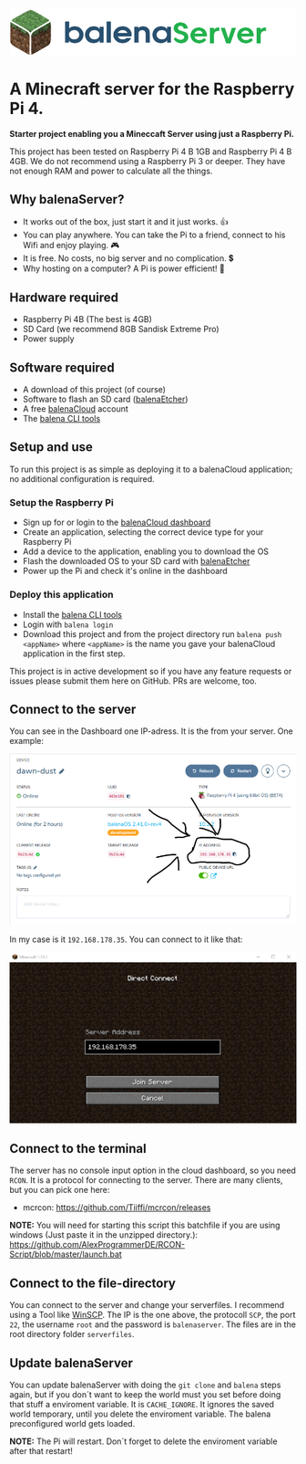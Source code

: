 ![Balena Server Logo](images/logo.png)

# A Minecraft server for the Raspberry Pi 4.
**Starter project enabling you a Mineccaft Server using just a Raspberry Pi.**

This project has been tested on Raspberry Pi 4 B 1GB and Raspberry Pi 4 B 4GB. We do not recommend using a Raspberry Pi 3 or deeper. They have not enough RAM and power to calculate all the things.

## Why balenaServer?

* It works out of the box, just start it and it just works.  :+1:
* You can play anywhere. You can take the Pi to a friend, connect to his Wifi and enjoy playing. :video_game:
* It is free. No costs, no big server and no complication. :heavy_dollar_sign:
* Why hosting on a computer? A Pi is power efficient! :electric_plug:

## Hardware required

* Raspberry Pi 4B (The best is 4GB)
* SD Card (we recommend 8GB Sandisk Extreme Pro)
* Power supply

## Software required

* A download of this project (of course)
* Software to flash an SD card ([balenaEtcher](https://balena.io/etcher))
* A free [balenaCloud](https://balena.io/cloud) account
* The [balena CLI tools](https://github.com/balena-io/balena-cli/blob/master/INSTALL.md)

## Setup and use

To run this project is as simple as deploying it to a balenaCloud application; no additional configuration is required.

### Setup the Raspberry Pi

* Sign up for or login to the [balenaCloud dashboard](https://dashboard.balena-cloud.com)
* Create an application, selecting the correct device type for your Raspberry Pi
* Add a device to the application, enabling you to download the OS
* Flash the downloaded OS to your SD card with [balenaEtcher](https://balena.io/etcher)
* Power up the Pi and check it's online in the dashboard

### Deploy this application

* Install the [balena CLI tools](https://github.com/balena-io/balena-cli/blob/master/INSTALL.md)
* Login with `balena login`
* Download this project and from the project directory run `balena push <appName>` where `<appName>` is the name you gave your balenaCloud application in the first step.

This project is in active development so if you have any feature requests or issues please submit them here on GitHub. PRs are welcome, too.

## Connect to the server

You can see in the Dashboard one IP-adress. It is the from your server. One example:

![IP-Adress](images/IP-Adress.png)

In my case is it `192.168.178.35`. You can connect to it like that:

![Server-IP](images/Server-IP.png)

## Connect to the terminal

The server has no console input option in the cloud dashboard, so you need `RCON`. It is a protocol for connecting to the server.
There are many clients, but you can pick one here:

* mcrcon: https://github.com/Tiiffi/mcrcon/releases

**NOTE:** You will need for starting this script this batchfile if you are using windows (Just paste it in the unzipped directory.): https://github.com/AlexProgrammerDE/RCON-Script/blob/master/launch.bat

## Connect to the file-directory

You can connect to the server and change your serverfiles. I recommend using a Tool like [WinSCP](https://winscp.net/).
The IP is the one above, the protocoll `SCP`, the port `22`, the username `root` and the password is `balenaserver`.
The files are in the root directory folder `serverfiles`. 

## Update balenaServer

You can update balenaServer with doing the `git clone` and `balena` steps again, but if you don´t want to keep the world must you set before doing that stuff a enviroment variable. It is `CACHE_IGNORE`. It ignores the saved world temporary, until you delete the enviroment variable. The balena preconfigured world gets loaded.

**NOTE:** The Pi will restart. Don´t forget to delete the enviroment variable after that restart! 
